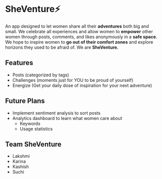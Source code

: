 # SheVenture⚡
An app designed to let women share all their **adventures** both big and small. We celebrate all experiences and allow women to **empower** other women through posts, comments, and likes anonymously in a **safe space**. We hope to inspire women to **go out of their comfort zones** and explore horizons they used to be afraid of. We are **SheVenture.** 

## Features
- Posts (categorized by tags)
- Challenges (moments just for YOU to be proud of yourself)
- Energize (Get your daily dose of inspiration for your next adventure)

## Future Plans
- Implement sentiment analysis to sort posts
- Analytics dashboard to learn what women care about
	- Keywords
	- Usage statistics

## Team SheVenture
- Lakshmi
- Karina
- Kashish
- Suchi
